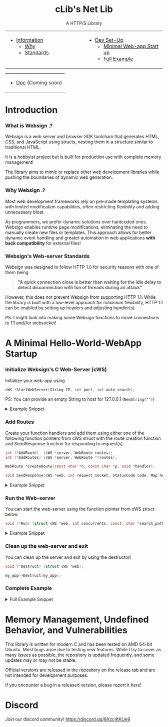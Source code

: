 <div align="center">
    <h1>cLib's Net Lib</h1>
    <p>A HTTP/S Library</p>
</div>

<table>
<tr><td width=33% valign=top>

* [Information](#what-is-websign-)
    * [Why](#why-websign-)
    * [Standards](##why-websign-)
</td>
<td width=33% valign=top>

* [Dev Set-Up](#a-minimal-hello-world-webapp-startup)
    * [Minimal Web-app Start up](#initialize-websigns-c-web-server-cws)
    * [Full Example](#complete-example)
</td></tr>
</table>

<table align="center">
<tr><td>

* [Doc](#) (Coming soon)
</td></tr>
</table>

# Introduction

### What is Websign .? 

Websign is a web server and browser SDK toolchain that generates HTML, CSS, and JavaScript using structs, nesting them in a structure similar to traditional HTML.

It is a hobbyist project but is built for production use with complete memory management!

The library aims to mimic or replace other web development libraries while pushing the boundaries of dynamic web generation.

### Why Websign .? 

Most web development frameworks rely on pre-made templating systems with limited modification capabilities, often restricting flexibility and adding unnecessary bloat.

As programmers, we prefer dynamic solutions over hardcoded ones. Websign enables runtime page modifications, eliminating the need to manually create new files or templates. This approach allows for better dynamic event handling and greater automation in web applications **with back compatibility** for external files!

### Websign's Web-server Standards

Websign was designed to follow HTTP 1.0 for security reasons with one of them being 
> **"A quick connection close is better than waiting for the idle delay to detect disconnection with ton of threads during an attack"**

However, this does not prevent Websign from supporting HTTP 1.1. While the library is built with a low-level approach for maximum flexibility, HTTP 1.1 can be enabled by setting up headers and adjusting handler(s)

PS. I might look into making some Websign functions to move connections to 1.1 and//or websocket!

# A Minimal Hello-World-WebApp Startup

### Initialize Websign's C Web-Server (cWS)
Initialize your web-app using 

```c
cWS *StartWebServer(String IP, int port, int auto_search);
```

PS: You can provide an empty String to host for 127.0.0.1 (``NewString("")``)

<details><summary>Example Snippet</summary>

```c
cWS *my_app = StartWebServer(NewString(""), 80, 0);
```
</details>

### Add Routes

Create your function handlers and add them using either one of the following function pointers from cWS struct with the route creation function and SendResponse function for responding to request(s)

```c
int (*AddRoute)  (cWS *server, WebRoute routes);
int (*AddRoutes) (cWS *server, WebRoute **routes);

WebRoute *CreateRoute(const char *n, const char *p, void *handler);

void SendResponse(cWS *web, int request_socket, StatusCode code, Map headers, Map cookies, const char *body);
```

<details><summary>Example Snippet</summary>

```c

// Use 1.0 Default and basic headers
void *index_handler(cWS *server, cWR *req, WebRoute *route, int socket) {
    SendResponse(server, socket, OK, DefaultHeaders, ((Map){0}), "Hello World");
}

// AddRoute
my_app->AddRoute(my_app, (WebRoute){ .Name = "index", .Path = "/", .Handler = index_handler });

// AddRoutes
WebRoute *Routes[1][] = {
    CreateRoute("index", "/", index_handler),
    NULL
};
my_app->AddRoutes(my_app, Routes);
```
</details>

### Run the Web-server

You can start the web-server using the function pointer from cWS struct below

```c
void (*Run) (struct cWS *web, int concurrents, const, char *search_path);
```

<details><summary>Example Snippet</summary>

```c
my_app->Run(server, 99, 0); // Adjust concurrents to your needs!
```
</details>

### Clean up the web-server and exit

You can clean up the server and exit by using the destructor!

```c
void (*Destruct) (struct cWS *web);
```

```c
my_app->Destruct(my_app);
```

### Complete Example

<details><summary>Full Example Snippet</summary>

```c
#include <stdio.h>
#include <string.h>
#include <stdlib.h>

#include <str.h>
#include <map.h>
#include <Net/web.h>

// Use 1.0 Default and basic headers
void *index_handler(cWS *server, cWR *req, WebRoute *route, int socket) {
    SendResponse(server, socket, OK, DefaultHeaders, ((Map){0}), "Hello World");
}

int main() {
    // Initialize cWS
    cWS *my_app = StartWebServer(NewString(""), 80, 0);
    if(!my_app)
    {
        printf("[ - ] Error, Unable to start web server....");
        return 1;
    }

    
    // AddRoute
    int route_check = my_app->AddRoute(my_app, (WebRoute){ .Name = "index", .Path = "/", .Handler = index_handler });
    if(!route_check) {
        printf("[ x ] Error, Unable to add route...!\n");
        return 1;
    }

    // Run the web-server (Can be threaded if needed)
    my_app->Run(my_app, 999, 0);

    // Clean up and exit
    my_app->Destruct(my_app);
    return 0;
}
```
</details>

# Memory Management, Undefined Behavior, and Vulnerabilities

This library is written for modern C and has been tested on AMD 64-bit Ubuntu. Most bugs arise due to testing new features. While I try to cover as many issues as possible, the repository is updated frequently, and some updates may or may not be stable.

Official versions are released in the repository on the release tab and are not intended for development purposes.

If you encounter a bug in a released version, please report it here!

# Discord 

Join our discord community! https://discord.gg/8Xzc4tKUe9